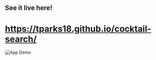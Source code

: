 ## See it live here! 
# https://tparks18.github.io/cocktail-search/

![App Demo](/assets/images/cocktail-demo.gif)